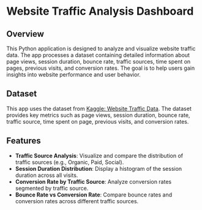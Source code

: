 # Website Traffic Analysis Dashboard

## Overview

This Python application is designed to analyze and visualize website traffic data. The app processes a dataset containing detailed information about page views, session duration, bounce rate, traffic sources, time spent on pages, previous visits, and conversion rates. The goal is to help users gain insights into website performance and user behavior.

## Dataset

This app uses the dataset from [Kaggle: Website Traffic Data](https://www.kaggle.com/datasets/anthonytherrien/website-traffic/data). The dataset provides key metrics such as page views, session duration, bounce rate, traffic source, time spent on page, previous visits, and conversion rates.

## Features

- **Traffic Source Analysis**: Visualize and compare the distribution of traffic sources (e.g., Organic, Paid, Social).
- **Session Duration Distribution**: Display a histogram of the session duration across all visits.
- **Conversion Rate by Traffic Source**: Analyze conversion rates segmented by traffic source.
- **Bounce Rate vs Conversion Rate**: Compare bounce rates and conversion rates across different traffic sources.
